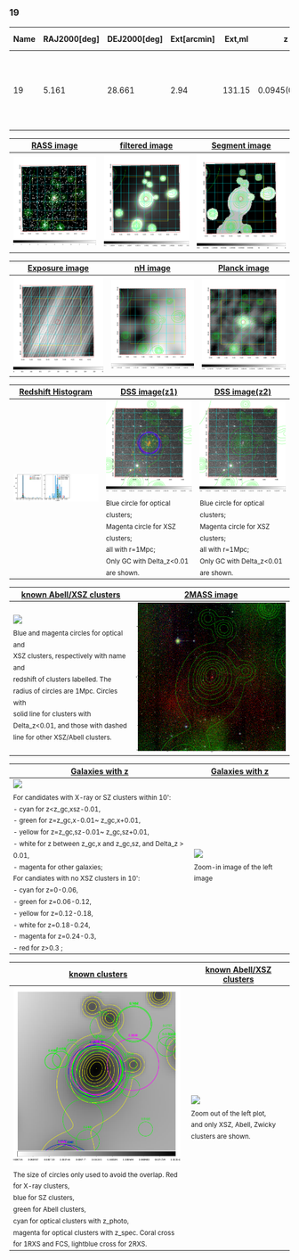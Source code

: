 <div STYLE="page-break-after: always;"></div>

### 19

|Name|RAJ2000[deg]|DEJ2000[deg] |Ext[arcmin]| Ext,ml | z | z_src| C|GC(XSZ,Delta_z<0.01)| GC(OPT,Delta_z<0.01)|GC| R_sig[arcmin] | R500[arcmin] | R500[Mpc]| CRsig[c/s] | CR500[c/s] |L500[1E44 erg/s]|F500[1E-12 erg/s/cm^2]| M500[1E14 Msun]|Tx[keV]|Cnt_sig|Beta|Rc[arcmin]|Comment|Alias|
|---|---|---|---|---|---|------|---|--------|---------|----------|---|---|---|---|---|---|---|---|---|---|---|---|---|---|
|19| 5.161| 28.661| 2.94| 131.15| 0.0945(0.005)| z1, z_xsz| B| F20, MCXC, PSZ2, SPI, Tar, XB| A, N, RM, W| A, C, F20, MCXC, N, PSZ2, SPI, Tar, W, XB| 13.675| 9.469| 0.996| 0.382(0.044)| 0.364(0.042)| 1.520(0.087)| 6.762(0.387)| 3.08(0.09)| 4.42(0.08)| 146.4| 0.847(-0.119+0.103)| 5.204(-0.944+0.751)| -| k368|

|[RASS image](../image/19/19_img.pdf)|[filtered image](../image/19/19_fil.pdf)|[Segment image](../image/19/19_seg.pdf)|
|-------------------|--------------------|-------------------|
| <img src="../image/19/19_img.png" width="300">  | <img src="../image/19/19_fil.png" width="300">   | <img src="../image/19/19_seg.png" width="300">  |

|[Exposure image](../image/19/19_mex.pdf)| [nH image](../image/19/19_nh.pdf)| [Planck image](../image/19/19_p.pdf)|
|-------------------|--------------------|-------------------|
|<img src="../image/19/19_mex.png" width="300">   | <img src="../image/19/19_nh.png" width="300">    | <img src="../image/19/19_p.png" width="300"> |

|[Redshift Histogram](../image/19/19_zg.pdf) | [DSS image(z1)](../image/19/19_dss_z1.pdf)      |  [DSS image(z2)](../image/19/19_dss_z2.pdf)    |
|-------------------|--------------------|-------------------|
|<img src="../image/19/19_zg.png" width="300"> |<img src="../image/19/19_dss_z1.png" width="300"> <sub><br>Blue circle for optical clusters; <br>Magenta circle for XSZ clusters; <br>all with r=1Mpc; <br>Only GC with Delta_z<0.01 are shown. </sub>| <img src="../image/19/19_dss_z2.png" width="300"><sub><br>Blue circle for optical clusters; <br>Magenta circle for XSZ clusters; <br>all with r=1Mpc; <br>Only GC with Delta_z<0.01 are shown. </sub> |

|[known Abell/XSZ clusters](../image/19/19_m.pdf) | [2MASS image](../image/19/19_2mass.pdf)      |
|-------------------|-------------------|
|<img src=../image/19/19_m.png width="300"> <br><sub>Blue and magenta circles for optical and <br>XSZ clusters, respectively with name and <br>redshift of clusters labelled. The <br>radius of circles are 1Mpc. Circles with <br>solid line for clusters with <br>Delta_z<0.01, and those with dashed <br>line for other XSZ/Abell clusters.        </sub>|<img src="../image/19/19_2mass.png" width="300">  |

|[Galaxies with z](../image/19/19_opt_ned.pdf) |[Galaxies with z](../image/19/19_opt_ned_zoom.pdf) |
|-------------------|-------------------|
| <img src=../image/19/19_opt_ned.png width="300"> <br><sub> For candidates with X-ray or SZ clusters within 10': <br> - cyan for z<z_gc,xsz-0.01, <br> - green for z=z_gc,x-0.01~ z_gc,x+0.01, <br> - yellow for z=z_gc,sz-0.01~ z_gc,sz+0.01, <br> - white for z between z_gc,x and z_gc,sz, and Delta_z > 0.01, <br> - magenta for other galaxies; <br>For candiates with no XSZ clusters in 10': <br> - cyan for z=0-0.06, <br> - green for z=0.06-0.12, <br> - yellow for z=0.12-0.18, <br> - white for z=0.18-0.24, <br> - magenta for z=0.24-0.3, <br> - red for z>0.3 ;  </sub>|<img src=../image/19/19_opt_ned_zoom.png width="300">  <br><sub> Zoom-in image of the left image</sub>|

|[known clusters](../image/19/19_gc.pdf) |[known Abell/XSZ clusters](../image/19/19_gc_large.pdf) |
|-------------------|-------------------|
| <img src=../image/19/19_gc.png width="300"> <br><sub> The size of circles only used to avoid the overlap. Red for X-ray clusters, <br> blue for SZ clusters, <br> green for Abell clusters, <br> cyan for optical clusters with z_photo, <br> magenta for optical clusters with z_spec. Coral cross for 1RXS and FCS, lightblue cross for 2RXS. </sub>|<img src=../image/19/19_gc_large.png width="300"> <br><sub> Zoom out of the left plot, <br> and only XSZ, Abell, Zwicky clusters are shown. </sub> |



